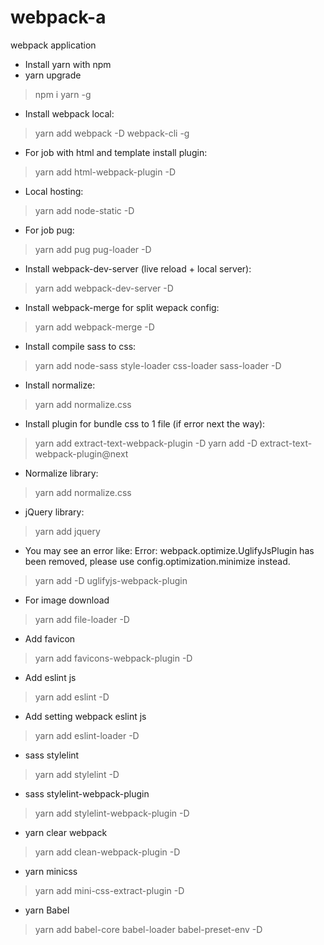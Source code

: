 # webpack-a
webpack application
* Install yarn with npm
* yarn upgrade
> npm i yarn -g
* Install webpack local:
>yarn add webpack -D webpack-cli -g
* For job with html and template install plugin:
> yarn add html-webpack-plugin -D
* Local hosting:
> yarn add node-static -D
* For job pug:
> yarn add pug pug-loader -D
* Install webpack-dev-server (live reload + local server):
> yarn add webpack-dev-server -D
* Install webpack-merge for split wepack config:
> yarn add webpack-merge -D
* Install compile sass to css:
> yarn add node-sass style-loader css-loader sass-loader -D
* Install normalize:
> yarn add normalize.css
* Install plugin for bundle css to 1 file (if error next the way):
> yarn add extract-text-webpack-plugin -D
> yarn add -D extract-text-webpack-plugin@next
* Normalize library:
> yarn add normalize.css
* jQuery library:
> yarn add jquery
* You may see an error like: Error: webpack.optimize.UglifyJsPlugin has been removed, please use config.optimization.minimize instead.
> yarn add -D uglifyjs-webpack-plugin
* For image download
> yarn add file-loader -D
* Add favicon
> yarn add favicons-webpack-plugin -D
* Add eslint js
> yarn add eslint -D
* Add setting webpack eslint js
> yarn add eslint-loader -D
* sass stylelint
> yarn add stylelint -D
* sass stylelint-webpack-plugin
> yarn add stylelint-webpack-plugin -D
* yarn clear webpack
> yarn add clean-webpack-plugin -D
* yarn minicss
> yarn add mini-css-extract-plugin -D
* yarn Babel
> yarn add babel-core babel-loader babel-preset-env -D